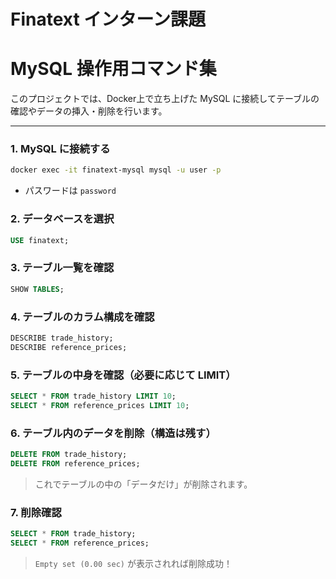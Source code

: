 
# Finatext インターン課題 

# MySQL 操作用コマンド集

このプロジェクトでは、Docker上で立ち上げた MySQL に接続してテーブルの確認やデータの挿入・削除を行います。

---

###  1. MySQL に接続する

```bash
docker exec -it finatext-mysql mysql -u user -p
```
- パスワードは `password`

### 2. データベースを選択

```sql
USE finatext;
```

### 3. テーブル一覧を確認

```sql
SHOW TABLES;
```

### 4. テーブルのカラム構成を確認

```sql
DESCRIBE trade_history;
DESCRIBE reference_prices;
```

### 5. テーブルの中身を確認（必要に応じて LIMIT）

```sql
SELECT * FROM trade_history LIMIT 10;
SELECT * FROM reference_prices LIMIT 10;
```

### 6. テーブル内のデータを削除（構造は残す）

```sql
DELETE FROM trade_history;
DELETE FROM reference_prices;
```

> これでテーブルの中の「データだけ」が削除されます。

### 7. 削除確認

```sql
SELECT * FROM trade_history;
SELECT * FROM reference_prices;
```

> `Empty set (0.00 sec)` が表示されれば削除成功！
